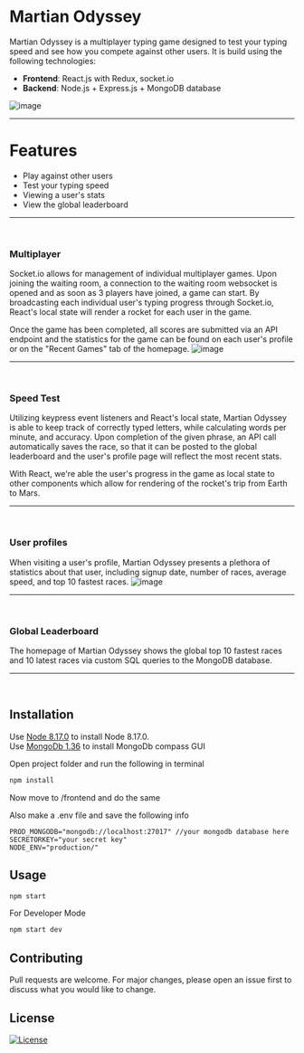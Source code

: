# Martian Odyssey

Martian Odyssey is a multiplayer typing game designed to test your typing speed and see how you compete against other users. It is build using the following technologies: 
* <strong>Frontend</strong>: React.js with Redux, socket.io
* <strong>Backend</strong>: Node.js + Express.js + MongoDB database

![image](https://github.com/A8H1N4V/Martian_Odyssey/assets/108999674/48ef73df-58aa-440d-8455-a034532d375c)

*** 
# Features 
* Play against other users
* Test your typing speed
* Viewing a user's stats
* View the global leaderboard

***
<br>

### Multiplayer
Socket.io allows for management of individual multiplayer games. Upon joining the waiting room, a connection to the waiting room websocket is opened and as soon as 3 players have joined, a game can start. By broadcasting each individual user's typing progress through Socket.io, React's local state will render a rocket for each user in the game.

Once the game has been completed, all scores are submitted via an API endpoint and the statistics for the game can be found on each user's profile or on the "Recent Games" tab of the homepage.
![image](https://github.com/A8H1N4V/Martian_Odyssey/assets/108999674/a9a2d07f-42c4-4ef4-8e5b-b8d28355cf9d)

***
<br>

### Speed Test
Utilizing keypress event listeners and React's local state, Martian Odyssey is able to keep track of correctly typed letters, while calculating words per minute, and accuracy. Upon completion of the given phrase, an API call automatically saves the race, so that it can be posted to the global leaderboard and the user's profile page will reflect the most recent stats.

With React, we're able the user's progress in the game as local state to other components which allow for rendering of the rocket's trip from Earth to Mars.

***
<br>

### User profiles
When visiting a user's profile, Martian Odyssey presents a plethora of statistics about that user, including signup date, number of races, average speed, and top 10 fastest races.
![image](https://github.com/A8H1N4V/Martian_Odyssey/assets/108999674/cf3007d1-e949-4981-9f8d-a544ac22dcc2)

***
<br>

### Global Leaderboard
The homepage of Martian Odyssey shows the global top 10 fastest races and 10 latest races via custom SQL queries to the MongoDB database.
***
<br>

## Installation

Use [Node 8.17.0](https://nodejs.org/download/release/v8.17.0/) to install Node 8.17.0.
<br>
Use [MongoDb 1.36](https://github.com/mongodb-js/compass/releases/tag/v1.36.0) to install MongoDb compass GUI

Open project folder and run the following in terminal
```bash
npm install
```
Now move to /frontend and do the same

Also make a .env file and save the following info
```PORT= 5000
PROD_MONGODB="mongodb://localhost:27017" //your mongodb database here
SECRETORKEY="your secret key"
NODE_ENV="production/"
```

## Usage

```bash
npm start
```
For Developer Mode
```bash
npm start dev
```

## Contributing

Pull requests are welcome. For major changes, please open an issue first
to discuss what you would like to change.

## License
[![License](https://img.shields.io/badge/License-BSD_3--Clause-orange.svg)](https://opensource.org/licenses/BSD-3-Clause)  
